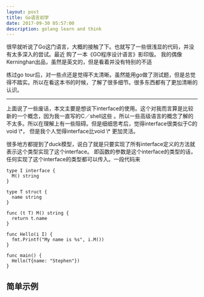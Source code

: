 ```yaml
---
layout: post
title: Go语言初学
date: 2017-09-30 05:57:00
description: golang learn and think
---
```


很早就听说了Go这门语言，大概的接触了下。也就写了一些很浅显的代码，并没有太多深入的尝试。最近
购了一本《GO程序设计语言》影印版。 我的偶像 Kerninghan出品，虽然是英文的，但是看着并没有特别的不适

练过go tour后，对一些点还是觉得不太清晰。虽然能用go做了测试题，但是总觉得不踏实。所以在看这本书的时候，了解了很多细节。很多东西都有了更加清晰的认识。

<hr>
上面说了一些废话，本文主要是想谈下interface的使用。这个对我而言算是比较新的一个概念，因为我一直写的C／shell这些
。所以一些高级语言的概念了解的不太多。所以在理解上有一些阻碍。但是细细思考后，觉得interface很类似于C的void \*，
但是我个人觉得interface比void \* 更加灵活。

很多地方都提到了duck模型，说白了就是只要实现了所有interface定义的方法就表示这个类型实现了这个interface。
即函数的参数是这个interface的类型的话，任何实现了这个interface的类型都可以传入。一段代码来

```
type I interface {
  M() string
}

type T struct {
  name string
}

func (t T) M() string {
  return t.name
}

func Hello(i I) {
  fmt.Printf("My name is %s", i.M())
}

func main() {
  Hello(T{name: "Stephen"})
}
```

## 简单示例

<script src="https://gist.github.com/JesseEisen/aec959e6ccf7da486f45fbd19b2bc9e2.js"></script>

